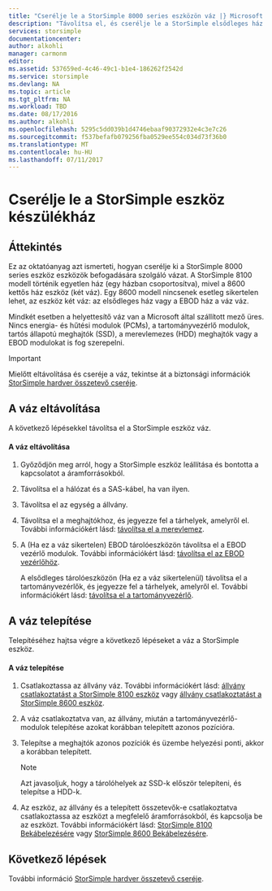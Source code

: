 ```yaml
---
title: "Cserélje le a StorSimple 8000 series eszközön váz |} Microsoft Docs"
description: "Távolítsa el, és cserélje le a StorSimple elsődleges ház vagy EBOD ház váz ismerteti."
services: storsimple
documentationcenter: 
author: alkohli
manager: carmonm
editor: 
ms.assetid: 537659ed-4c46-49c1-b1e4-186262f2542d
ms.service: storsimple
ms.devlang: NA
ms.topic: article
ms.tgt_pltfrm: NA
ms.workload: TBD
ms.date: 08/17/2016
ms.author: alkohli
ms.openlocfilehash: 5295c5dd039b1d4746ebaaf90372932e4c3e7c26
ms.sourcegitcommit: f537befafb079256fba0529ee554c034d73f36b0
ms.translationtype: MT
ms.contentlocale: hu-HU
ms.lasthandoff: 07/11/2017
---
```

# <a name="replace-the-chassis-on-your-storsimple-device"></a>Cserélje le a StorSimple eszköz készülékház
## <a name="overview"></a>Áttekintés
Ez az oktatóanyag azt ismerteti, hogyan cserélje ki a StorSimple 8000 series eszköz eszközök befogadására szolgáló vázat. A StorSimple 8100 modell történik egyetlen ház (egy házban csoportosítva), mivel a 8600 kettős ház eszköz (két váz). Egy 8600 modell nincsenek esetleg sikertelen lehet, az eszköz két váz: az elsődleges ház vagy a EBOD ház a váz váz.

Mindkét esetben a helyettesítő váz van a Microsoft által szállított mező üres. Nincs energia- és hűtési modulok (PCMs), a tartományvezérlő modulok, tartós állapotú meghajtók (SSD), a merevlemezes (HDD) meghajtók vagy a EBOD modulokat is fog szerepelni.

> [!IMPORTANT]
> Mielőtt eltávolítása és cseréje a váz, tekintse át a biztonsági információk [StorSimple hardver összetevő cseréje](storsimple-hardware-component-replacement.md).
> 
> 

## <a name="remove-the-chassis"></a>A váz eltávolítása
A következő lépésekkel távolítsa el a StorSimple eszköz váz.

#### <a name="to-remove-a-chassis"></a>A váz eltávolítása
1. Győződjön meg arról, hogy a StorSimple eszköz leállítása és bontotta a kapcsolatot a áramforrásokból.
2. Távolítsa el a hálózat és a SAS-kábel, ha van ilyen.
3. Távolítsa el az egység a állvány.
4. Távolítsa el a meghajtókhoz, és jegyezze fel a tárhelyek, amelyről el. További információkért lásd: [távolítsa el a merevlemez](storsimple-disk-drive-replacement.md#remove-the-disk-drive).
5. A (Ha ez a váz sikertelen) EBOD tárolóeszközön távolítsa el a EBOD vezérlő modulok. További információkért lásd: [távolítsa el az EBOD vezérlőhöz](storsimple-ebod-controller-replacement.md#remove-an-ebod-controller). 
   
    A elsődleges tárolóeszközön (Ha ez a váz sikertelenül) távolítsa el a tartományvezérlők, és jegyezze fel a tárhelyek, amelyről el. További információkért lásd: [távolítsa el a tartományvezérlő](storsimple-controller-replacement.md#remove-a-controller).

## <a name="install-the-chassis"></a>A váz telepítése
Telepítéséhez hajtsa végre a következő lépéseket a váz a StorSimple eszköz.

#### <a name="to-install-a-chassis"></a>A váz telepítése
1. Csatlakoztassa az állvány váz. További információkért lásd: [állvány csatlakoztatást a StorSimple 8100 eszköz](storsimple-8100-hardware-installation.md#rack-mount-your-storsimple-8100-device) vagy [állvány csatlakoztatást a StorSimple 8600 eszköz](storsimple-8600-hardware-installation.md#rack-mount-your-storsimple-8600-device).
2. A váz csatlakoztatva van, az állvány, miután a tartományvezérlő-modulok telepítése azokat korábban telepített azonos pozícióra.
3. Telepítse a meghajtók azonos pozíciók és üzembe helyezési ponti, akkor a korábban telepített.
   
   > [!NOTE]
   > Azt javasoljuk, hogy a tárolóhelyek az SSD-k először telepíteni, és telepítse a HDD-k.
   > 
   > 
4. Az eszköz, az állvány és a telepített összetevők-e csatlakoztatva csatlakoztassa az eszközt a megfelelő áramforrásokból, és kapcsolja be az eszközt. További információkért lásd: [StorSimple 8100 Bekábelezésére](storsimple-8100-hardware-installation.md#cable-your-storsimple-8100-device) vagy [StorSimple 8600 Bekábelezésére](storsimple-8600-hardware-installation.md#cable-your-storsimple-8600-device).

## <a name="next-steps"></a>Következő lépések
További információ [StorSimple hardver összetevő cseréje](storsimple-hardware-component-replacement.md).


